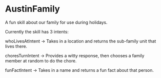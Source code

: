 # AustinFamily
A fun skill about our family for use during holidays.

Currently the skill has 3 intents:

whoLivesAtIntent -> Takes in a location and returns the sub-family unit that lives there.

choresTurnIntent -> Provides a witty response, then chooses a family member at random to do the chore.

funFactIntent -> Takes in a name and returns a fun fact about that person.
